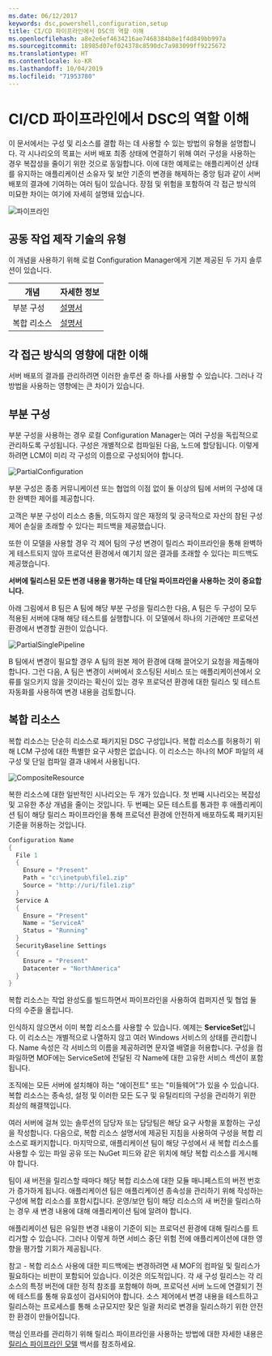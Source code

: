 ```yaml
---
ms.date: 06/12/2017
keywords: dsc,powershell,configuration,setup
title: CI/CD 파이프라인에서 DSC의 역할 이해
ms.openlocfilehash: a8e2e6ef4634216ae7468384b8e1f4d849bb997a
ms.sourcegitcommit: 18985d07ef024378c8590dc7a983099ff9225672
ms.translationtype: HT
ms.contentlocale: ko-KR
ms.lasthandoff: 10/04/2019
ms.locfileid: "71953780"
---
```

# <a name="understanding-dscs-role-in-a-cicd-pipeline"></a>CI/CD 파이프라인에서 DSC의 역할 이해

이 문서에서는 구성 및 리소스를 결합 하는 데 사용할 수 있는 방법의 유형을 설명합니다.
각 시나리오의 목표는 서버 배포 최종 상태에 연결하기 위해 여러 구성을 사용하는 경우 복잡성을 줄이기 위한 것으로 동일합니다.
이에 대한 예제로는 애플리케이션 상태를 유지하는 애플리케이션 소유자 및 보안 기준의 변경을 해제하는 중앙 팀과 같이 서버 배포의 결과에 기여하는 여러 팀이 있습니다.
장점 및 위험을 포함하여 각 접근 방식의 미묘한 차이는 여기에 자세히 설명돼 있습니다.

![파이프라인](../images/Pipeline.jpg)

## <a name="types-of-collaborative-authoring-techniques"></a>공동 작업 제작 기술의 유형

이 개념을 사용하기 위해 로컬 Configuration Manager에게 기본 제공된 두 가지 솔루션이 있습니다.

| 개념 | 자세한 정보
|-|-
| 부분 구성 | [설명서](../pull-server/partialConfigs.md)
| 복합 리소스 | [설명서](../resources/authoringResourceComposite.md)

## <a name="understanding-the-impact-of-each-approach"></a>각 접근 방식의 영향에 대한 이해

서버 배포의 결과를 관리하려면 이러한 솔루션 중 하나를 사용할 수 있습니다.
그러나 각 방법을 사용하는 영향에는 큰 차이가 있습니다.

## <a name="partial-configurations"></a>부분 구성

부분 구성을 사용하는 경우 로컬 Configuration Manager는 여러 구성을 독립적으로 관리하도록 구성됩니다.
구성은 개별적으로 컴파일된 다음, 노드에 할당됩니다.
이렇게 하려면 LCM이 미리 각 구성의 이름으로 구성되어야 합니다.

![PartialConfiguration](../images/PartialConfiguration.jpg)

부분 구성은 종종 커뮤니케이션 또는 협업의 이점 없이 둘 이상의 팀에 서버의 구성에 대한 완벽한 제어를 제공합니다.

고객은 부분 구성이 리소스 충돌, 의도하지 않은 재정의 및 궁극적으로 자산의 참된 구성 제어 손실을 초래할 수 있다는 피드백을 제공했습니다.

또한 이 모델을 사용할 경우 각 제어 팀의 구성 변경이 릴리스 파이프라인을 통해 완벽하게 테스트되지 않아 프로덕션 환경에서 예기치 않은 결과를 초래할 수 있다는 피드백도 제공했습니다.

**서버에 릴리스된 모든 변경 내용을 평가하는 데 단일 파이프라인을 사용하는 것이 중요합니다.**

아래 그림에서 B 팀은 A 팀에 해당 부분 구성을 릴리스한 다음, A 팀은 두 구성이 모두 적용된 서버에 대해 해당 테스트를 실행합니다.
이 모델에서 하나의 기관에만 프로덕션 환경에서 변경할 권한이 있습니다.

![PartialSinglePipeline](../images/PartialSinglePipeline.jpg)

B 팀에서 변경이 필요할 경우 A 팀의 원본 제어 환경에 대해 끌어오기 요청을 제출해야 합니다.
그런 다음, A 팀은 변경이 서버에서 호스팅된 서비스 또는 애플리케이션에서 오류를 일으키지 않을 것이라는 확신이 있는 경우 프로덕션 환경에 대한 릴리스 및 테스트 자동화를 사용하여 변경 내용을 검토합니다.

## <a name="composite-resources"></a>복합 리소스

복합 리소스는 단순히 리소스로 패키지된 DSC 구성입니다.
복합 리소스를 허용하기 위해 LCM 구성에 대한 특별한 요구 사항은 없습니다.
이 리소스는 하나의 MOF 파일의 새 구성 및 단일 컴파일 결과 내에서 사용됩니다.

![CompositeResource](../images/CompositeResource.jpg)

복한 리소스에 대한 일반적인 시나리오는 두 개가 있습니다.
첫 번째 시나리오는 복잡성 및 고유한 추상 개념을 줄이는 것입니다.
두 번째는 모든 테스트를 통과한 후 애플리케이션 팀이 해당 릴리스 파이프라인을 통해 프로덕션 환경에 안전하게 배포하도록 패키지된 기준을 허용하는 것입니다.

```PowerShell
Configuration Name
{
  File 1
  {
    Ensure = "Present"
    Path = "c:\inetpub\file1.zip"
    Source = "http://uri/file1.zip"
  }
  Service A
  {
    Ensure = "Present"
    Name = "ServiceA"
    Status = "Running"
  }
  SecurityBaseline Settings
  {
    Ensure = "Present"
    Datacenter = "NorthAmerica"
  }
}
```

복합 리소스는 작업 완성도를 빌드하면서 파이프라인을 사용하여 컴퍼지션 및 협업 둘 다의 수준을 올립니다.

인식하지 않으면서 이미 복합 리소스를 사용할 수 있습니다.
예제는 **ServiceSet**입니다.
이 리소스는 개별적으로 나열하지 않고 여러 Windows 서비스의 상태를 관리합니다.
Name 속성은 각 서비스의 이름을 제공하려면 문자열 배열을 허용합니다.
구성을 컴파일하면 MOF에는 ServiceSet에 전달된 각 Name에 대한 고유한 서비스 섹션이 포함됩니다.

조직에는 모든 서버에 설치해야 하는 "에이전트" 또는 "미들웨어"가 있을 수 있습니다.
복합 리소스는 종속성, 설정 및 이러한 모든 도구 및 유틸리티의 구성을 관리하기 위한 최상의 해결책입니다.

여러 서버에 걸쳐 있는 솔루션의 담당자 또는 담당팀은 해당 요구 사항을 포함하는 구성을 작성합니다.
다음으로, 복합 리소스 설명서에 제공된 지침을 사용하여 구성을 복합 리소스로 패키지합니다.
마지막으로, 애플리케이션 팀이 해당 구성에서 새 복합 리소스를 사용할 수 있는 파일 공유 또는 NuGet 피드와 같은 위치에 해당 복합 리소스를 게시해야 합니다.

팀이 새 버전을 릴리스할 때마다 해당 복합 리소스에 대한 모듈 매니페스트의 버전 번호가 증가하게 됩니다.
애플리케이션 팀은 애플리케이션 종속성을 관리하기 위해 작성하는 구성에 복합 리소스를 포함시킵니다.
운영/보안 팀이 해당 리소스의 새 버전을 릴리스하는 경우 새 변경 내용에 대해 애플리케이션 팀에 알려야 합니다.

애플리케이션 팀은 유일한 변경 내용이 기준이 되는 프로덕션 환경에 대해 릴리스를 트리거할 수 있습니다.
그러나 이렇게 하면 서비스 중단 위험 전에 애플리케이션에 대한 영향을 평가할 기회가 제공됩니다.

참고 - 복합 리소스 사용에 대한 피드백에는 변경하려면 새 MOF의 컴파일 및 릴리스가 필요하다는 비판이 포함되어 있습니다.
이것은 의도적입니다.
각 새 구성 릴리스는 각 리소스의 특정 버전에 대한 정적 참조를 포함해야 하며, 프로덕션 서버 노드에 연결되기 전에 테스트를 통해 유효성이 검사되어야 합니다.
소스 제어에서 변경 내용을 테스트하고 릴리스하는 프로세스를 통해 소규모지만 잦은 일괄 처리로 변경을 릴리스하기 위한 안전한 환경이 만들어집니다.

핵심 인프라를 관리하기 위해 릴리스 파이프라인을 사용하는 방법에 대한 자세한 내용은 [릴리스 파이프라인 모델](../further-reading/whitepapers.md) 백서를 참조하세요.
